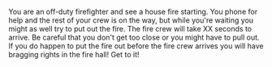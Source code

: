 You are an off-duty firefighter and see a house fire starting. You phone for help and the rest of your crew is on the way, but while you're waiting you might as well try to put out the fire. The fire crew will take XX seconds to arrive. Be careful that you don't get too close or you might have to pull out. If you do happen to put the fire out before the fire crew arrives you will have bragging rights in the fire hall! Get to it!
